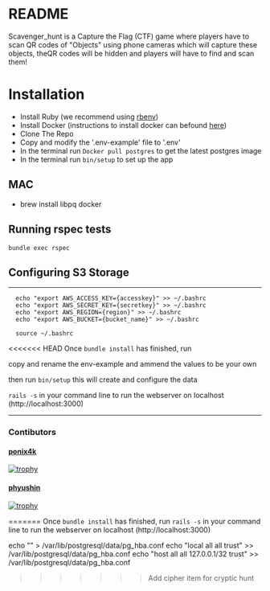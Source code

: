 
# README

Scavenger_hunt is a Capture the Flag (CTF) game where players have to scan QR codes of "Objects" using phone cameras which will capture these objects, theQR codes will be hidden and players will have to find and scan them! 


# Installation

- Install Ruby (we recommend using [rbenv](https://github.com/rbenv/rbenv))
- Install Docker (instructions to install docker can befound [here](https://docs.docker.com/get-docker/))
- Clone The Repo 
- Copy and modify the '.env-example' file to '.env' 
- In the terminal run ``` Docker pull postgres ``` to get the latest postgres image
- In the terminal run ``` bin/setup ``` to set up the app

## 

## MAC
- brew install libpq docker

## Running rspec tests
`bundle exec rspec`

## Configuring S3 Storage
---

```
  echo "export AWS_ACCESS_KEY={accesskey}" >> ~/.bashrc
  echo "export AWS_SECRET_KEY={secretkey}" >> ~/.bashrc
  echo "export AWS_REGION={region}" >> ~/.bashrc
  echo "export AWS_BUCKET={bucket_name}" >> ~/.bashrc

  source ~/.bashrc
```

<<<<<<< HEAD
Once `bundle install` has finished, run 

copy and rename the env-example and ammend the values to be your own

then run `bin/setup` this will create and configure the data



`rails -s` in your command line to run the webserver on localhost  (http://localhost:3000)

---
### Contibutors

#### [ponix4k](https://github.com/ponix4k)
[![trophy](https://github-profile-trophy.vercel.app/?username=ponix4k&theme=onedark&row=2&column=3)](https://github.com/ryo-ma/github-profile-trophy)

#### [phyushin](https://github.com/phyushin)
[![trophy](https://github-profile-trophy.vercel.app/?username=phyushin&theme=onedark&row=2&column=3)](https://github.com/ryo-ma/github-profile-trophy)


=======
Once `bundle install` has finished, run `rails -s` in your command line to run the webserver on localhost  (http://localhost:3000)


echo "" > /var/lib/postgresql/data/pg_hba.conf
echo "local   all             all                                     trust" >> /var/lib/postgresql/data/pg_hba.conf
echo "host    all             all             127.0.0.1/32            trust" >> /var/lib/postgresql/data/pg_hba.conf
>>>>>>> Add cipher item for cryptic hunt
